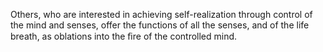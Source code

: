 Others, who are interested in achieving self-realization through control of the mind and senses, offer the functions of all the senses, and of the life breath, as oblations into the ﬁre of the controlled mind.